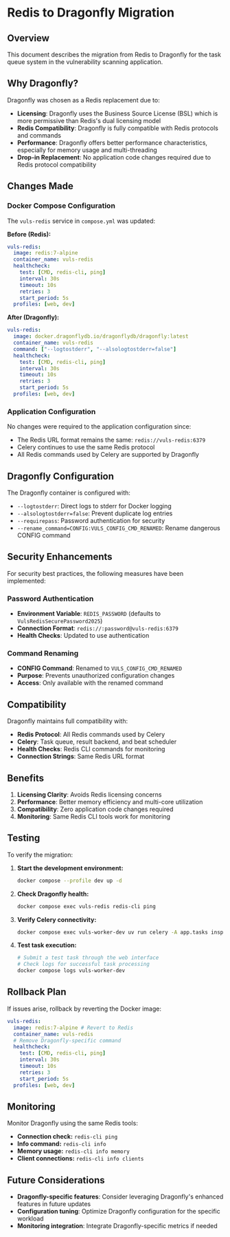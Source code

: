 # Redis to Dragonfly Migration

## Overview

This document describes the migration from Redis to Dragonfly for the task queue system in the vulnerability scanning application.

## Why Dragonfly?

Dragonfly was chosen as a Redis replacement due to:

- **Licensing**: Dragonfly uses the Business Source License (BSL) which is more permissive than Redis's dual licensing model
- **Redis Compatibility**: Dragonfly is fully compatible with Redis protocols and commands
- **Performance**: Dragonfly offers better performance characteristics, especially for memory usage and multi-threading
- **Drop-in Replacement**: No application code changes required due to Redis protocol compatibility

## Changes Made

### Docker Compose Configuration

The `vuls-redis` service in `compose.yml` was updated:

**Before (Redis):**

```yaml
vuls-redis:
  image: redis:7-alpine
  container_name: vuls-redis
  healthcheck:
    test: [CMD, redis-cli, ping]
    interval: 30s
    timeout: 10s
    retries: 3
    start_period: 5s
  profiles: [web, dev]
```

**After (Dragonfly):**

```yaml
vuls-redis:
  image: docker.dragonflydb.io/dragonflydb/dragonfly:latest
  container_name: vuls-redis
  command: ["--logtostderr", "--alsologtostderr=false"]
  healthcheck:
    test: [CMD, redis-cli, ping]
    interval: 30s
    timeout: 10s
    retries: 3
    start_period: 5s
  profiles: [web, dev]
```

### Application Configuration

No changes were required to the application configuration since:

- The Redis URL format remains the same: `redis://vuls-redis:6379`
- Celery continues to use the same Redis protocol
- All Redis commands used by Celery are supported by Dragonfly

## Dragonfly Configuration

The Dragonfly container is configured with:

- `--logtostderr`: Direct logs to stderr for Docker logging
- `--alsologtostderr=false`: Prevent duplicate log entries
- `--requirepass`: Password authentication for security
- `--rename_command=CONFIG:VULS_CONFIG_CMD_RENAMED`: Rename dangerous CONFIG command

## Security Enhancements

For security best practices, the following measures have been implemented:

### Password Authentication

- **Environment Variable**: `REDIS_PASSWORD` (defaults to `VulsRedisSecurePassword2025`)
- **Connection Format**: `redis://:password@vuls-redis:6379`
- **Health Checks**: Updated to use authentication

### Command Renaming

- **CONFIG Command**: Renamed to `VULS_CONFIG_CMD_RENAMED`
- **Purpose**: Prevents unauthorized configuration changes
- **Access**: Only available with the renamed command

## Compatibility

Dragonfly maintains full compatibility with:

- **Redis Protocol**: All Redis commands used by Celery
- **Celery**: Task queue, result backend, and beat scheduler
- **Health Checks**: Redis CLI commands for monitoring
- **Connection Strings**: Same Redis URL format

## Benefits

1. **Licensing Clarity**: Avoids Redis licensing concerns
2. **Performance**: Better memory efficiency and multi-core utilization
3. **Compatibility**: Zero application code changes required
4. **Monitoring**: Same Redis CLI tools work for monitoring

## Testing

To verify the migration:

1. **Start the development environment:**

   ```bash
   docker compose --profile dev up -d
   ```

2. **Check Dragonfly health:**

   ```bash
   docker compose exec vuls-redis redis-cli ping
   ```

3. **Verify Celery connectivity:**

   ```bash
   docker compose exec vuls-worker-dev uv run celery -A app.tasks inspect ping
   ```

4. **Test task execution:**
   ```bash
   # Submit a test task through the web interface
   # Check logs for successful task processing
   docker compose logs vuls-worker-dev
   ```

## Rollback Plan

If issues arise, rollback by reverting the Docker image:

```yaml
vuls-redis:
  image: redis:7-alpine # Revert to Redis
  container_name: vuls-redis
  # Remove Dragonfly-specific command
  healthcheck:
    test: [CMD, redis-cli, ping]
    interval: 30s
    timeout: 10s
    retries: 3
    start_period: 5s
  profiles: [web, dev]
```

## Monitoring

Monitor Dragonfly using the same Redis tools:

- **Connection check:** `redis-cli ping`
- **Info command:** `redis-cli info`
- **Memory usage:** `redis-cli info memory`
- **Client connections:** `redis-cli info clients`

## Future Considerations

- **Dragonfly-specific features**: Consider leveraging Dragonfly's enhanced features in future updates
- **Configuration tuning**: Optimize Dragonfly configuration for the specific workload
- **Monitoring integration**: Integrate Dragonfly-specific metrics if needed
